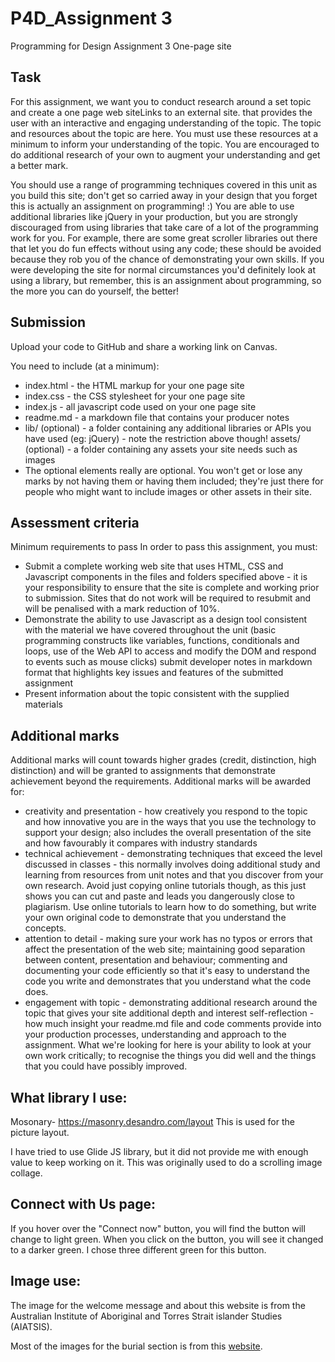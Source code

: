 # P4D_Assignment 3
 Programming for Design Assignment 3 One-page site
## Task 
For this assignment, we want you to conduct research around a set topic and create a one page web siteLinks to an external site. that provides the user with an interactive and engaging understanding of the topic. The topic and resources about the topic are here. You must use these resources at a minimum to inform your understanding of the topic. You are encouraged to do additional research of your own to augment your understanding and get a better mark.

You should use a range of programming techniques covered in this unit as you build this site; don't get so carried away in your design that you forget this is actually an assignment on programming! :)  You are able to use additional libraries like jQuery in your production, but you are strongly discouraged from using libraries that take care of a lot of the programming work for you.  For example, there are some great scroller libraries out there that let you do fun effects without using any code; these should be avoided because they rob you of the chance of demonstrating your own skills.  If you were developing the site for normal circumstances you'd definitely look at using a library, but remember, this is an assignment about programming, so the more you can do yourself, the better!

## Submission
Upload your code to GitHub and share a working link on Canvas. 

You need to include (at a minimum):

- index.html - the HTML markup for your one page site
- index.css - the CSS stylesheet for your one page site
- index.js - all javascript code used on your one page site
- readme.md - a markdown file that contains your producer notes
- lib/  (optional) - a folder containing any additional libraries or APIs you have used (eg: jQuery) - note the restriction above though!
assets/ (optional) - a folder containing any assets your site needs such as images
- The optional elements really are optional.  You won't get or lose any marks by not having them or having them included; they're just there for people who might want to include images or other assets in their site.

## Assessment criteria
Minimum requirements to pass
In order to pass this assignment, you must:

- Submit a complete working web site that uses HTML, CSS and Javascript components in the files and folders specified above - it is your responsibility to ensure that the site is complete and working prior to submission.  Sites that do not work will be required to resubmit and will be penalised with a mark reduction of 10%.
- Demonstrate the ability to use Javascript as a design tool consistent with the material we have covered throughout the unit (basic programming constructs like variables, functions, conditionals and loops, use of the Web API to access and modify the DOM and respond to events such as mouse clicks)
submit developer notes in markdown format that highlights key issues and features of the submitted assignment
- Present information about the topic consistent with the supplied materials

## Additional marks
Additional marks will count towards higher grades (credit, distinction, high distinction) and will be granted to assignments that demonstrate achievement beyond the requirements. Additional marks will be awarded for:

- creativity and presentation - how creatively you respond to the topic and how innovative you are in the ways that you use the technology to support your design; also includes the overall presentation of the site and how favourably it compares with industry standards
- technical achievement - demonstrating techniques that exceed the level discussed in classes - this normally involves doing additional study and learning from resources from unit notes and that you discover from your own research.  Avoid just copying online tutorials though, as this just shows you can cut and paste and leads you dangerously close to plagiarism.  Use online tutorials to learn how to do something, but write your own original code to demonstrate that you understand the concepts.
- attention to detail - making sure your work has no typos or errors that affect the presentation of the web site; maintaining good separation between content, presentation and behaviour; commenting and documenting your code efficiently so that it's easy to understand the code you write and demonstrates that you understand what the code does.
- engagement with topic - demonstrating additional research around the topic that gives your site additional depth and interest
self-reflection - how much insight your readme.md file and code comments provide into your production processes, understanding and approach to the assignment.  What we're looking for here is your ability to look at your own work critically; to recognise the things you did well and the things that you could have possibly improved.

## What library I use:
Mosonary- https://masonry.desandro.com/layout
This is used for the picture layout. 

I have tried to use Glide JS library, but it did not provide me with enough value to keep working on it. This was originally used to do a scrolling image collage. 

## Connect with Us page:
If you hover over the "Connect now" button, you will find the button will change to light green. When you click on the button, you will see it changed to a darker green. I chose three different green for this button. 


## Image use:
The image for the welcome message and about this website is from the Australian Institute of Aboriginal and Torres Strait islander Studies (AIATSIS). 

Most of the images for the burial section is from this [website](https://www.ngunnawal.org/gallery).